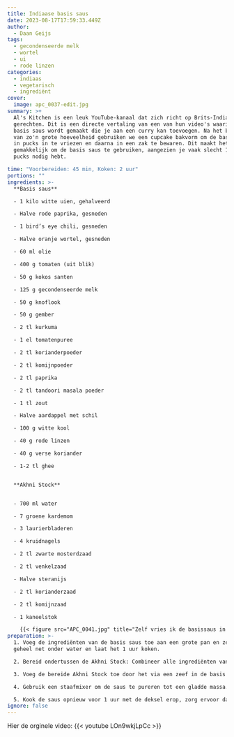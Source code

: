 ```yaml
---
title: Indiaase basis saus
date: 2023-08-17T17:59:33.449Z
author:
  - Daan Geijs
tags:
  - gecondenseerde melk
  - wortel
  - ui
  - rode linzen
categories:
  - indiaas
  - vegetarisch
  - ingrediënt
cover:
  image: apc_0037-edit.jpg
summary: >+
  Al's Kitchen is een leuk YouTube-kanaal dat zich richt op Brits-Indiase
  gerechten. Dit is een directe vertaling van een van hun video's waarin een
  basis saus wordt gemaakt die je aan een curry kan toevoegen. Na het bereiden
  van zo'n grote hoeveelheid gebruiken we een cupcake bakvorm om de basis saus
  in pucks in te vriezen en daarna in een zak te bewaren. Dit maakt het erg
  gemakkelijk om de basis saus te gebruiken, aangezien je vaak slecht 1 of 2
  pucks nodig hebt.

time: "Voorbereiden: 45 min, Koken: 2 uur"
portions: ""
ingredients: >-
  **Basis saus**

  - 1 kilo witte uien, gehalveerd

  - Halve rode paprika, gesneden

  - 1 bird’s eye chili, gesneden

  - Halve oranje wortel, gesneden

  - 60 ml olie

  - 400 g tomaten (uit blik)

  - 50 g kokos santen

  - 125 g gecondenseerde melk

  - 50 g knoflook

  - 50 g gember

  - 2 tl kurkuma

  - 1 el tomatenpuree

  - 2 tl korianderpoeder

  - 2 tl komijnpoeder

  - 2 tl paprika

  - 2 tl tandoori masala poeder

  - 1 tl zout

  - Halve aardappel met schil

  - 100 g witte kool

  - 40 g rode linzen

  - 40 g verse koriander

  - 1-2 tl ghee


  **Akhni Stock**


  - 700 ml water

  - 7 groene kardemom

  - 3 laurierbladeren

  - 4 kruidnagels

  - 2 tl zwarte mosterdzaad

  - 2 tl venkelzaad

  - Halve steranijs

  - 2 tl korianderzaad

  - 2 tl komijnzaad

  - 1 kaneelstok

    {{< figure src="APC_0041.jpg" title="Zelf vries ik de basissaus in door ze in een cupcake vorm te doen. Elke 'puck' zoals ik ze noem, weegt 100 gram en zijn makkelijk in een diepvrieszak in de vriezer op te bergen. Je zult zien dat ik in een andere recepten vaak naar deze 'pucks' verwijs. " >}}
preparation: >-
  1. Voeg de ingrediënten van de basis saus toe aan een grote pan en zet het
  geheel net onder water en laat het 1 uur koken.

  2. Bereid ondertussen de Akhni Stock: Combineer alle ingrediënten van de stock in een aparte pan en kook dit voor 15 minuten.

  3. Voeg de bereide Akhni Stock toe door het via een zeef in de basis saus te gieten.

  4. Gebruik een staafmixer om de saus te pureren tot een gladde massa.

  5. Kook de saus opnieuw voor 1 uur met de deksel erop, zorg ervoor dat je een melkachtige consistentie hebt bereikt op het einde. Je kan eventueel nog wat water toevoegen als de saus te dik is.
ignore: false
---
```

Hier de orginele video:
{{< youtube LOn9wkjLpCc >}}

